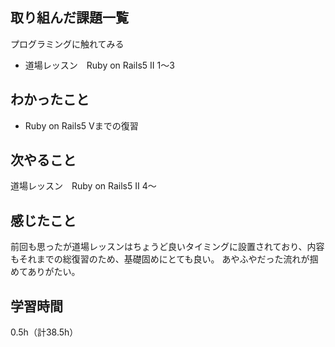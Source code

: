 ## 取り組んだ課題一覧
プログラミングに触れてみる
- 道場レッスン　Ruby on Rails5 II 1～3

## わかったこと
- Ruby on Rails5 Vまでの復習

## 次やること
道場レッスン　Ruby on Rails5 II 4～

## 感じたこと
前回も思ったが道場レッスンはちょうど良いタイミングに設置されており、内容もそれまでの総復習のため、基礎固めにとても良い。
あやふやだった流れが掴めてありがたい。

## 学習時間
0.5h（計38.5h）
